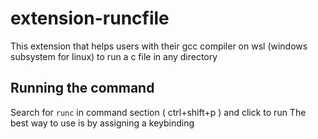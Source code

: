 # extension-runcfile

This extension that helps users with their gcc compiler on wsl (windows subsystem for linux) to run a c file in any directory

## Running the command

Search for `runc` in command section ( ctrl+shift+p ) and click to run
The best way to use is by assigning a keybinding

